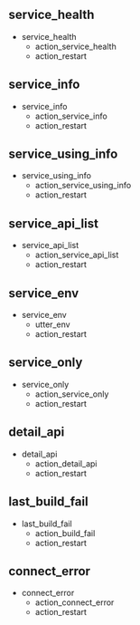 ## service_health
* service_health
  - action_service_health
  - action_restart
  
## service_info
* service_info
  - action_service_info
  - action_restart
  
## service_using_info
* service_using_info
  - action_service_using_info
  - action_restart
  
## service_api_list
* service_api_list
  - action_service_api_list
  - action_restart
  
## service_env
* service_env
  - utter_env
  - action_restart

## service_only
* service_only
  - action_service_only
  - action_restart
  
## detail_api
* detail_api
  - action_detail_api
  - action_restart
  
## last_build_fail
* last_build_fail
  - action_build_fail
  - action_restart

## connect_error
* connect_error
  - action_connect_error
  - action_restart